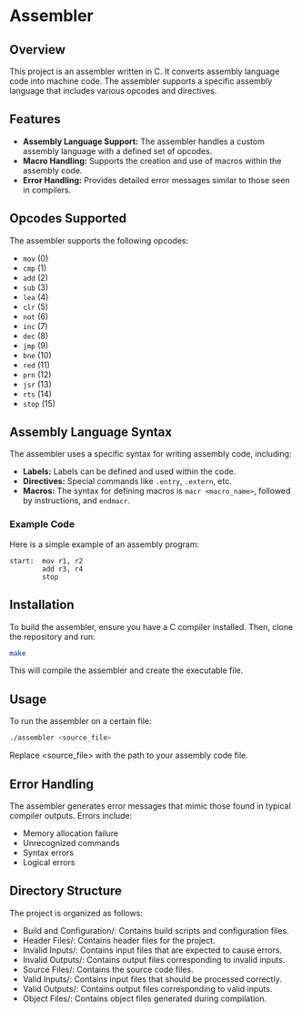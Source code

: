 # Assembler

## Overview
This project is an assembler written in C. It converts assembly language code into machine code. The assembler supports a specific assembly language that includes various opcodes and directives.

## Features
- **Assembly Language Support:** The assembler handles a custom assembly language with a defined set of opcodes.
- **Macro Handling:** Supports the creation and use of macros within the assembly code.
- **Error Handling:** Provides detailed error messages similar to those seen in compilers.

## Opcodes Supported
The assembler supports the following opcodes:
- `mov` (0)
- `cmp` (1)
- `add` (2)
- `sub` (3)
- `lea` (4)
- `clr` (5)
- `not` (6)
- `inc` (7)
- `dec` (8)
- `jmp` (9)
- `bne` (10)
- `red` (11)
- `prn` (12)
- `jsr` (13)
- `rts` (14)
- `stop` (15)

## Assembly Language Syntax
The assembler uses a specific syntax for writing assembly code, including:
- **Labels:** Labels can be defined and used within the code.
- **Directives:** Special commands like `.entry`, `.extern`, etc.
- **Macros:** The syntax for defining macros is `macr <macro_name>`, followed by instructions, and `endmacr`.

### Example Code
Here is a simple example of an assembly program:

```assembly
start:  mov r1, r2
        add r3, r4
        stop
```

## Installation
To build the assembler, ensure you have a C compiler installed. Then, clone the repository and run:

```bash
make
```

This will compile the assembler and create the executable file.

## Usage
To run the assembler on a certain file:

```bash
./assembler <source_file>
```

Replace <source_file> with the path to your assembly code file.

## Error Handling
The assembler generates error messages that mimic those found in typical compiler outputs. Errors include:

- Memory allocation failure
- Unrecognized commands
- Syntax errors
- Logical errors

## Directory Structure
The project is organized as follows:

- Build and Configuration/: Contains build scripts and configuration files.
- Header Files/: Contains header files for the project.
- Invalid Inputs/: Contains input files that are expected to cause errors.
- Invalid Outputs/: Contains output files corresponding to invalid inputs.
- Source Files/: Contains the source code files.
- Valid Inputs/: Contains input files that should be processed correctly.
- Valid Outputs/: Contains output files corresponding to valid inputs.
- Object Files/: Contains object files generated during compilation.

